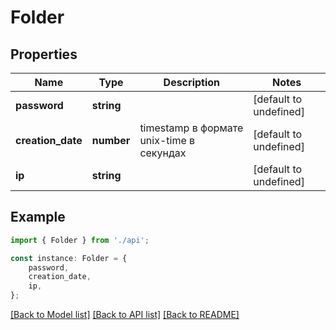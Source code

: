 # Folder


## Properties

Name | Type | Description | Notes
------------ | ------------- | ------------- | -------------
**password** | **string** |  | [default to undefined]
**creation_date** | **number** | timestamp в формате unix-time в секундах | [default to undefined]
**ip** | **string** |  | [default to undefined]

## Example

```typescript
import { Folder } from './api';

const instance: Folder = {
    password,
    creation_date,
    ip,
};
```

[[Back to Model list]](../README.md#documentation-for-models) [[Back to API list]](../README.md#documentation-for-api-endpoints) [[Back to README]](../README.md)
